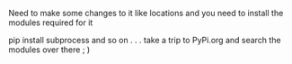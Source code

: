 Need to make some changes to it like locations 
and you need to install the modules required for it 

pip install subprocess and so on . . .
take a trip to PyPi.org and search the modules over there
; )
